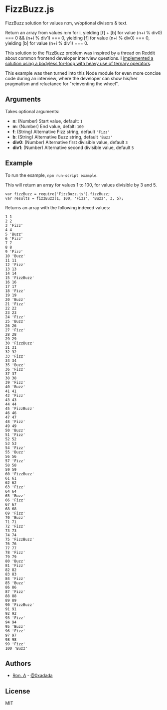 # FizzBuzz.js

FizzBuzz solution for values n:m, w/optional divisors & text.

Return an array from values n:m for i, yielding [f] + [b] for value
(n+i % div0) === 0 && (n+i % div1) === 0, yielding [f] for value
(n+i % div0) === 0, yielding [b] for value (n+i % div1) === 0.

This solution to the FizzBuzz problem was inspired by a thread on Reddit
about common frontend developer interview questions. I [implemented a
solution using a bodyless for-loop with heavy use of ternary
operators](https://gist.github.com/0xadada/ccb5cd069138e5bb7549).

This example was then turned into this Node module for even more concise
code during an interview, where the developer can show his/her
pragmatism and reluctance for "reinventing the wheel".


## Arguments

Takes optional arguments:

* **n**: (Number) Start value, default: `1`
* **m**: (Number) End value, defalt: `100`
* **f**: (String) Alternative Fizz string, default `'Fizz'`
* **b**: (String) Alternative Buzz string, default `'Buzz'`
* **div0**: (Number) Alternative first divisible value, default `3`
* **div1**: (Number) Alternative second divisible value, default `5`


## Example

To run the example, `npm run-script example`.

This will return an array for values 1 to 100, for values divisible by 3 and 5.

    var fizzBuzz = require('FizzBuzz.js').fizzBuzz;
    var results = fizzBuzz(1, 100, 'Fizz', 'Buzz', 3, 5);

Returns an array with the following indexed values:

    1 1
    2 2
    3 'Fizz'
    4 4
    5 'Buzz'
    6 'Fizz'
    7 7
    8 8
    9 'Fizz'
    10 'Buzz'
    11 11
    12 'Fizz'
    13 13
    14 14
    15 'FizzBuzz'
    16 16
    17 17
    18 'Fizz'
    19 19
    20 'Buzz'
    21 'Fizz'
    22 22
    23 23
    24 'Fizz'
    25 'Buzz'
    26 26
    27 'Fizz'
    28 28
    29 29
    30 'FizzBuzz'
    31 31
    32 32
    33 'Fizz'
    34 34
    35 'Buzz'
    36 'Fizz'
    37 37
    38 38
    39 'Fizz'
    40 'Buzz'
    41 41
    42 'Fizz'
    43 43
    44 44
    45 'FizzBuzz'
    46 46
    47 47
    48 'Fizz'
    49 49
    50 'Buzz'
    51 'Fizz'
    52 52
    53 53
    54 'Fizz'
    55 'Buzz'
    56 56
    57 'Fizz'
    58 58
    59 59
    60 'FizzBuzz'
    61 61
    62 62
    63 'Fizz'
    64 64
    65 'Buzz'
    66 'Fizz'
    67 67
    68 68
    69 'Fizz'
    70 'Buzz'
    71 71
    72 'Fizz'
    73 73
    74 74
    75 'FizzBuzz'
    76 76
    77 77
    78 'Fizz'
    79 79
    80 'Buzz'
    81 'Fizz'
    82 82
    83 83
    84 'Fizz'
    85 'Buzz'
    86 86
    87 'Fizz'
    88 88
    89 89
    90 'FizzBuzz'
    91 91
    92 92
    93 'Fizz'
    94 94
    95 'Buzz'
    96 'Fizz'
    97 97
    98 98
    99 'Fizz'
    100 'Buzz'


## Authors

* [Ron. A](https://github.com/0xadada) -
  [@0xadada](http://twitter.com/0xadada)


## License

MIT
